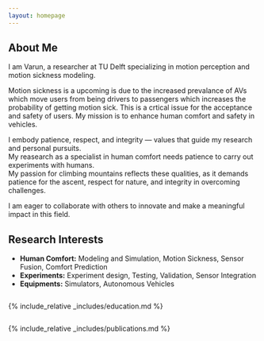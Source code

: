 ```yaml
---
layout: homepage
---
```


## About Me

I am Varun, a researcher at TU Delft specializing in motion perception and motion sickness modeling.

Motion sickness is a upcoming is due to the increased prevalance of AVs which move users from being drivers to passengers which increases the probability of getting motion sick. This is a crtical issue for the acceptance and safety of users.
My mission is to enhance human comfort and safety in vehicles.

I embody patience, respect, and integrity — values that guide my research and personal pursuits.<br />
My reasearch as a specialist in human comfort needs patience to carry out experiments with humans.<br />
My passion for climbing mountains reflects these qualities, as it demands patience for the ascent, respect for nature, and integrity in overcoming challenges.

I am eager to collaborate with others to innovate and make a meaningful impact in this field.

<p style="margin:2em;"></p>

## Research Interests

- **Human Comfort:** Modeling and Simulation, Motion Sickness, Sensor Fusion, Comfort Prediction
- **Experiments:** Experiment design, Testing, Validation, Sensor Integration
- **Equipments:** Simulators, Autonomous Vehicles

<p style="margin:2em;"></p>

<!-- ## News

- **[Feb. 2020]** Our paper about incremental learning is accepted to CVPR 2020.
- **[Feb. 2020]** We will host the ACM Multimedia Asia 2020 conference in Singapore!
- **[Sept. 2019]** Our paper about few-shot learning is accepted to NeurIPS 2019.
- **[Mar. 2019]** Our paper about few-shot learning is accepted to CVPR 2019. -->


{% include_relative _includes/education.md %}
<p style="margin:2em;"></p>


<!-- {% include_relative _includes/skills.md %} 
<p style="margin:2em;"></p> -->

{% include_relative _includes/publications.md %}



